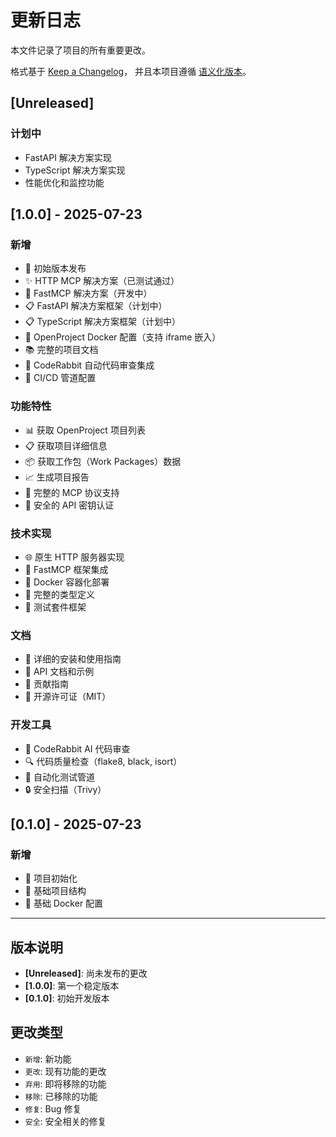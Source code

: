 # 更新日志

本文件记录了项目的所有重要更改。

格式基于 [Keep a Changelog](https://keepachangelog.com/zh-CN/1.0.0/)，
并且本项目遵循 [语义化版本](https://semver.org/lang/zh-CN/)。

## [Unreleased]

### 计划中
- FastAPI 解决方案实现
- TypeScript 解决方案实现
- 性能优化和监控功能

## [1.0.0] - 2025-07-23

### 新增
- 🎉 初始版本发布
- ✨ HTTP MCP 解决方案（已测试通过）
- 🚧 FastMCP 解决方案（开发中）
- 📋 FastAPI 解决方案框架（计划中）
- 📋 TypeScript 解决方案框架（计划中）
- 🐳 OpenProject Docker 配置（支持 iframe 嵌入）
- 📚 完整的项目文档
- 🤖 CodeRabbit 自动代码审查集成
- 🔄 CI/CD 管道配置

### 功能特性
- 📊 获取 OpenProject 项目列表
- 📋 获取项目详细信息
- 📦 获取工作包（Work Packages）数据
- 📈 生成项目报告
- 🔧 完整的 MCP 协议支持
- 🔐 安全的 API 密钥认证

### 技术实现
- 🌐 原生 HTTP 服务器实现
- 🚀 FastMCP 框架集成
- 🐳 Docker 容器化部署
- 📝 完整的类型定义
- 🧪 测试套件框架

### 文档
- 📖 详细的安装和使用指南
- 🔧 API 文档和示例
- 🤝 贡献指南
- 📄 开源许可证（MIT）

### 开发工具
- 🤖 CodeRabbit AI 代码审查
- 🔍 代码质量检查（flake8, black, isort）
- 🧪 自动化测试管道
- 🔒 安全扫描（Trivy）

## [0.1.0] - 2025-07-23

### 新增
- 🎯 项目初始化
- 📁 基础项目结构
- 🐳 基础 Docker 配置

---

## 版本说明

- **[Unreleased]**: 尚未发布的更改
- **[1.0.0]**: 第一个稳定版本
- **[0.1.0]**: 初始开发版本

## 更改类型

- `新增`: 新功能
- `更改`: 现有功能的更改
- `弃用`: 即将移除的功能
- `移除`: 已移除的功能
- `修复`: Bug 修复
- `安全`: 安全相关的修复

